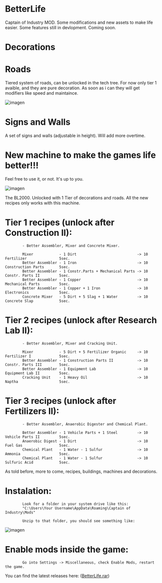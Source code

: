 # BetterLife
Captain of Industry MOD. Some modifications and new assets to make life easier.
Some features still in devlopment. Coming soon.

# Decorations

# Roads

Tiered system of roads, can be unlocked in the tech tree.
For now only tier 1 avaible, and they are pure decoration. As soon as i can they will get modifiers like speed and maintaince.

![imagen](https://github.com/Onub3nse/BetterLife/assets/43469130/afafeb6c-890f-4789-825e-282f7f2288fc)


# Signs and Walls

A set of signs and walls (adjustable in height). Will add more overtime.


# New machine to make the games life better!!!

Feel free to use it, or not. It's up to you.

![imagen](https://github.com/Onub3nse/BetterLife/assets/43469130/3309a6c2-9b04-40cb-973f-6e4bc9b9cd7f)

The BL2000. Unlocked with 1 Tier of decorations and roads. All the new recipes only works with this machine.

# Tier 1 recipes (unlock after Construction II):

            - Better Assembler, Mixer and Concrete Mixer.

            Mixer            - 1 Dirt                            -> 10 Fertilizer               5sec.
            Better Assembler - 1 Iron                            -> 10 Construction Parts       5sec.
            Better Assembler - 1 Constr.Parts + Mechanical Parts -> 10 Constr. Parts II         5sec.
            Better Assembler - 1 Copper                          -> 10 Mechanical Parts         5sec.
            Better Assembler - 1 Copper + 1 Iron                 -> 10 Electronics              5sec.
            Concrete Mixer   - 5 Dirt + 5 Slag + 1 Water         -> 10 Concrete Slap            5sec.

# Tier 2 recipes (unlock after Research Lab II):

            - Better Assembler, Mixer and Cracking Unit.

            Mixer            - 5 Dirt + 5 Fertilizer Organic     -> 10 Fertilizer I             5sec.
            Better Assembler - 1 Construction Parts II           -> 10 Constr. Parts III        5sec.
            Better Assembler - 1 Equipment Lab                   -> 10 Equipment Lab II         5sec.
            Cracking Unit    - 1 Heavy Oil                       -> 10 Naptha                   5sec.

# Tier 3 recipes (unlock after Fertilizers II):

            - Better Assembler, Anaerobic Digester and Chemical Plant.

            Better Assembler - 1 Vehicle Parts + 1 Steel         -> 10 Vehicle Parts II         5sec.
            Anaerobic Digest - 1 Dirt                            -> 10 Fuel Gas                 5sec.
            Chemical Plant   - 1 Water - 1 Sulfur                -> 10 Ammonia                  5sec.
            Chemical Plant   - 1 Water - 1 Sulfur                -> 10 Sulfuric Acid            5sec.


As told before, more to come, recipes, buildings, machines and decorations.


# Instalation:

            Look for a folder in your system drive like this:
            "C:\Users\Your Username\AppData\Roaming\Captain of Industry\Mods"
            
            Unzip to that folder, you should see something like:

![imagen](https://github.com/Onub3nse/BetterLife/assets/43469130/2ac10a22-69ed-4e40-8abd-822f3463fefd)


# Enable mods inside the game:

            Go into Settings -> Miscellaneous, check Enable Mods, restart the game.

You can find the latest releases here: ([BetterLife.rar](https://github.com/Onub3nse/BetterLife/releases/download/v0.1.0/BetterLife.rar))

            

            
